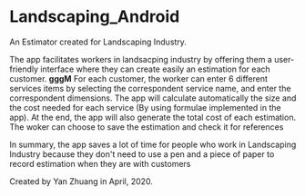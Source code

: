 # Landscaping_Android

An Estimator created for Landscaping Industry. 


The app facilitates workers in landsacping industry by offering them a 
user-friendly interface where they can create easily an estimation for each customer.
<b>gggM</b>
For each customer, the worker can enter 6 different services items by selecting the correspondent service name, and enter the
correspondent dimensions. The app will calculate automatically the size and the cost needed for each service (By using formulae implemented in the app). At the end, the app will also generate the total cost of each estimation. The woker can choose to save the estimation and check it for references

In summary, the app saves a lot of time for people who work in Landscaping Industry because they don't need to use a pen and a 
piece of paper to record estimation when they are with customers 

Created by Yan Zhuang in April, 2020.
